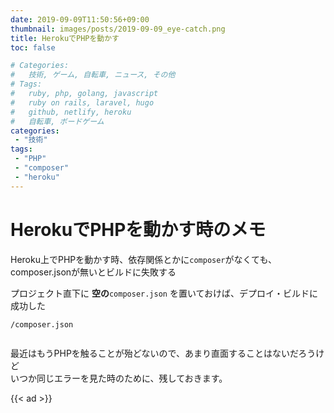 ```yaml
---
date: 2019-09-09T11:50:56+09:00
thumbnail: images/posts/2019-09-09_eye-catch.png
title: HerokuでPHPを動かす
toc: false

# Categories:
#   技術, ゲーム, 自転車, ニュース, その他
# Tags:
#   ruby, php, golang, javascript
#   ruby on rails, laravel, hugo
#   github, netlify, heroku
#   自転車, ボードゲーム
categories:
 - "技術"
tags:
 - "PHP"
 - "composer"
 - "heroku"
---
```


# HerokuでPHPを動かす時のメモ

Heroku上でPHPを動かす時、依存関係とかに<code>composer</code>がなくても、
composer.jsonが無いとビルドに失敗する


プロジェクト直下に __空の__<code>composer.json</code> を置いておけば、デプロイ・ビルドに成功した

```
/composer.json


```

最近はもうPHPを触ることが殆どないので、あまり直面することはないだろうけど  
いつか同じエラーを見た時のために、残しておきます。

{{< ad >}}